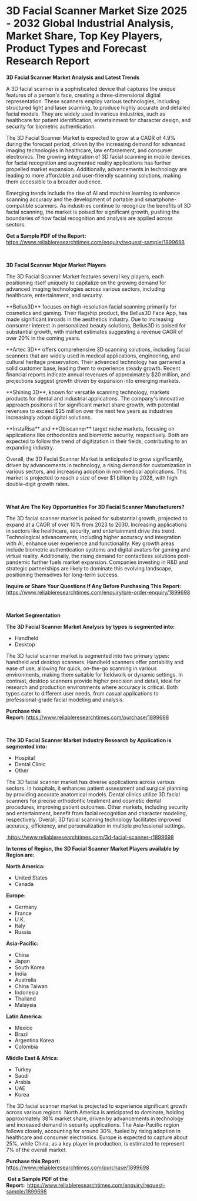<p><h1>3D Facial Scanner Market Size 2025 - 2032 Global Industrial Analysis, Market Share, Top Key Players, Product Types and Forecast Research Report</h1></p><p><strong>3D Facial Scanner Market Analysis and Latest Trends</strong></p>
<p><p>A 3D facial scanner is a sophisticated device that captures the unique features of a person's face, creating a three-dimensional digital representation. These scanners employ various technologies, including structured light and laser scanning, to produce highly accurate and detailed facial models. They are widely used in various industries, such as healthcare for patient identification, entertainment for character design, and security for biometric authentication.</p><p>The 3D Facial Scanner Market is expected to grow at a CAGR of 4.9% during the forecast period, driven by the increasing demand for advanced imaging technologies in healthcare, law enforcement, and consumer electronics. The growing integration of 3D facial scanning in mobile devices for facial recognition and augmented reality applications has further propelled market expansion. Additionally, advancements in technology are leading to more affordable and user-friendly scanning solutions, making them accessible to a broader audience. </p><p>Emerging trends include the rise of AI and machine learning to enhance scanning accuracy and the development of portable and smartphone-compatible scanners. As industries continue to recognize the benefits of 3D facial scanning, the market is poised for significant growth, pushing the boundaries of how facial recognition and analysis are applied across sectors.</p></p>
<p><strong>Get a Sample PDF of the Report:&nbsp;</strong> <a href="https://www.reliableresearchtimes.com/enquiry/request-sample/1899698?utm_campaign=2222&utm_medium=2&utm_source=Github&utm_content=ia&utm_term=13042025&utm_id=3d-facial-scanner">https://www.reliableresearchtimes.com/enquiry/request-sample/1899698</a></p>
<p>&nbsp;</p>
<p><strong>3D Facial Scanner Major Market Players</strong></p>
<p><p>The 3D Facial Scanner Market features several key players, each positioning itself uniquely to capitalize on the growing demand for advanced imaging technologies across various sectors, including healthcare, entertainment, and security.</p><p>**Bellus3D** focuses on high-resolution facial scanning primarily for cosmetics and gaming. Their flagship product, the Bellus3D Face App, has made significant inroads in the aesthetics industry. Due to increasing consumer interest in personalized beauty solutions, Bellus3D is poised for substantial growth, with market estimates suggesting a revenue CAGR of over 20% in the coming years.</p><p>**Artec 3D** offers comprehensive 3D scanning solutions, including facial scanners that are widely used in medical applications, engineering, and cultural heritage preservation. Their advanced technology has garnered a solid customer base, leading them to experience steady growth. Recent financial reports indicate annual revenues of approximately $20 million, and projections suggest growth driven by expansion into emerging markets.</p><p>**Shining 3D**, known for versatile scanning technology, markets products for dental and industrial applications. The company's innovative approach positions it for significant market share growth, with potential revenues to exceed $25 million over the next few years as industries increasingly adopt digital solutions.</p><p>**InstaRisa** and **Obiscanner** target niche markets, focusing on applications like orthodontics and biometric security, respectively. Both are expected to follow the trend of digitization in their fields, contributing to an expanding industry.</p><p>Overall, the 3D Facial Scanner Market is anticipated to grow significantly, driven by advancements in technology, a rising demand for customization in various sectors, and increasing adoption in non-medical applications. This market is projected to reach a size of over $1 billion by 2028, with high double-digit growth rates.</p></p>
<p>&nbsp;</p>
<p><strong>What Are The Key Opportunities For 3D Facial Scanner Manufacturers?</strong></p>
<p><p>The 3D facial scanner market is poised for substantial growth, projected to expand at a CAGR of over 10% from 2023 to 2030. Increasing applications in sectors like healthcare, security, and entertainment drive this trend. Technological advancements, including higher accuracy and integration with AI, enhance user experience and functionality. Key growth areas include biometric authentication systems and digital avatars for gaming and virtual reality. Additionally, the rising demand for contactless solutions post-pandemic further fuels market expansion. Companies investing in R&D and strategic partnerships are likely to dominate this evolving landscape, positioning themselves for long-term success.</p></p>
<p><strong>Inquire or Share Your Questions If Any Before Purchasing This Report:</strong> <a href="https://www.reliableresearchtimes.com/enquiry/pre-order-enquiry/1899698?utm_campaign=2222&utm_medium=2&utm_source=Github&utm_content=ia&utm_term=13042025&utm_id=3d-facial-scanner">https://www.reliableresearchtimes.com/enquiry/pre-order-enquiry/1899698</a></p>
<p>&nbsp;</p>
<p><strong>Market Segmentation</strong></p>
<p><strong>The 3D Facial Scanner Market Analysis by types is segmented into:</strong></p>
<p><ul><li>Handheld</li><li>Desktop</li></ul></p>
<p><p>The 3D facial scanner market is segmented into two primary types: handheld and desktop scanners. Handheld scanners offer portability and ease of use, allowing for quick, on-the-go scanning in various environments, making them suitable for fieldwork or dynamic settings. In contrast, desktop scanners provide higher precision and detail, ideal for research and production environments where accuracy is critical. Both types cater to different user needs, from casual applications to professional-grade facial modeling and analysis.</p></p>
<p><strong>Purchase this Report:&nbsp;</strong><a href="https://www.reliableresearchtimes.com/purchase/1899698?utm_campaign=2222&utm_medium=2&utm_source=Github&utm_content=ia&utm_term=13042025&utm_id=3d-facial-scanner">https://www.reliableresearchtimes.com/purchase/1899698</a></p>
<p>&nbsp;</p>
<p><strong>The 3D Facial Scanner Market Industry Research by Application is segmented into:</strong></p>
<p><ul><li>Hospital</li><li>Dental Clinic</li><li>Other</li></ul></p>
<p><p>The 3D facial scanner market has diverse applications across various sectors. In hospitals, it enhances patient assessment and surgical planning by providing accurate anatomical models. Dental clinics utilize 3D facial scanners for precise orthodontic treatment and cosmetic dental procedures, improving patient outcomes. Other markets, including security and entertainment, benefit from facial recognition and character modeling, respectively. Overall, 3D facial scanning technology facilitates improved accuracy, efficiency, and personalization in multiple professional settings.</p></p>
<p><a href="https://www.reliableresearchtimes.com/3d-facial-scanner-r1899698?utm_campaign=2222&utm_medium=2&utm_source=Github&utm_content=ia&utm_term=13042025&utm_id=3d-facial-scanner">&nbsp;https://www.reliableresearchtimes.com/3d-facial-scanner-r1899698</a></p>
<p><strong>In terms of Region, the 3D Facial Scanner Market Players available by Region are:</strong></p>
<p>
    <p> <strong> North America: </strong>
        <ul>
            <li>United States</li>
            <li>Canada</li>
        </ul>
        </p> 
    <p> <strong> Europe: </strong>
        <ul>
            <li>Germany</li>
            <li>France</li>
            <li>U.K.</li>
            <li>Italy</li>
            <li>Russia</li>
        </ul>
        </p> 
    <p> <strong> Asia-Pacific: </strong>
        <ul>
            <li>China</li>
            <li>Japan</li>
            <li>South Korea</li>
            <li>India</li>
            <li>Australia</li>
            <li>China Taiwan</li>
            <li>Indonesia</li>
            <li>Thailand</li>
            <li>Malaysia</li>
        </ul>
        </p> 
    <p> <strong> Latin America: </strong>
        <ul>
            <li>Mexico</li>
            <li>Brazil</li>
            <li>Argentina Korea</li>
            <li>Colombia</li>
        </ul>
        </p> 
    <p> <strong> Middle East & Africa: </strong>
        <ul>
            <li>Turkey</li>
            <li>Saudi</li>
            <li>Arabia</li>
            <li>UAE</li>
            <li>Korea</li>
        </ul>
    </p>
    </p>
<p><p>The 3D facial scanner market is projected to experience significant growth across various regions. North America is anticipated to dominate, holding approximately 38% market share, driven by advancements in technology and increased demand in security applications. The Asia-Pacific region follows closely, accounting for around 30%, fueled by rising adoption in healthcare and consumer electronics. Europe is expected to capture about 25%, while China, as a key player in production, is estimated to represent 7% of the overall market.</p></p>
<p><strong>Purchase this Report: </strong><a href="https://www.reliableresearchtimes.com/purchase/1899698?utm_campaign=2222&utm_medium=2&utm_source=Github&utm_content=ia&utm_term=13042025&utm_id=3d-facial-scanner">https://www.reliableresearchtimes.com/purchase/1899698</a></p>
<p>&nbsp;<strong>Get a Sample PDF of the Report:&nbsp;&nbsp;</strong><a href="https://www.reliableresearchtimes.com/enquiry/request-sample/1899698?utm_campaign=2222&utm_medium=2&utm_source=Github&utm_content=ia&utm_term=13042025&utm_id=3d-facial-scanner">https://www.reliableresearchtimes.com/enquiry/request-sample/1899698</a></p>
<p><strong></strong></p>
<p><p></p><p></p><p></p></p>